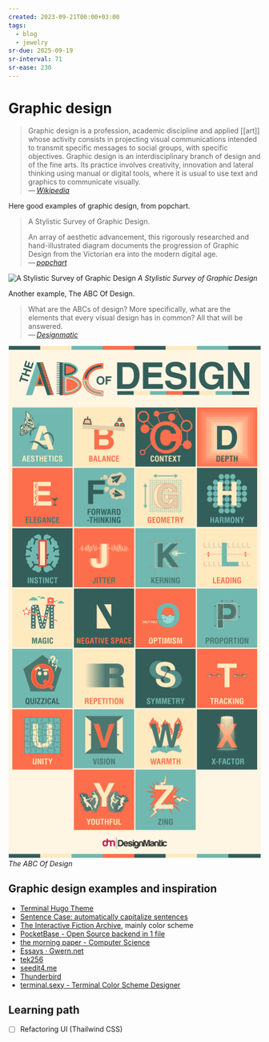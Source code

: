 ```yaml
---
created: 2023-09-21T00:00+03:00
tags:
  - blog
  - jewelry
sr-due: 2025-09-19
sr-interval: 71
sr-ease: 230
---
```


# Graphic design

> Graphic design is a profession, academic discipline and applied [[art]] whose activity consists in projecting visual communications intended to transmit specific messages to social groups, with specific objectives. Graphic design is an interdisciplinary branch of design and of the fine arts. Its practice involves creativity, innovation and lateral thinking using manual or digital tools, where it is usual to use text and graphics to communicate visually.\
> — <cite>[Wikipedia](https://en.wikipedia.org/wiki/Graphic_design)</cite>

Here good examples of graphic design, from popchart.

> A Stylistic Survey of Graphic Design.
>
> An array of aesthetic advancement, this rigorously researched and hand-illustrated diagram documents the progression of Graphic Design from the Victorian era into the modern digital age.\
> — <cite>[popchart](https://popchart.co/products/a-stylistic-survey-of-graphic-design)</cite>

![A Stylistic Survey of Graphic Design](img/A_Stylistic_Survey_of_Graphic_Design.webp)
_A Stylistic Survey of Graphic Design_

Another example, The ABC Of Design.

> What are the ABCs of design? More specifically, what are the elements that every visual design has in common? All that will be answered.\
> — <cite>[Designmatic](https://www.designmantic.com/blog/infographics/abc-of-design/)</cite>

![The APC Of Design](img/The_ABC_of_Design.png)
_The ABC Of Design_

## Graphic design examples and inspiration

- [Terminal Hugo Theme](https://panr.github.io/hugo-theme-terminal-demo/)
- [Sentence Case: automatically capitalize sentences](https://getreuer.info/posts/keyboards/sentence-case/#overview)
- [The Interactive Fiction Archive](https://ifarchive.org/), mainly color scheme
- [PocketBase - Open Source backend in 1 file](https://pocketbase.io/)
- [the morning paper - Computer Science](https://blog.acolyer.org/)
- [Essays · Gwern.net](https://gwern.net/)
- [tek256](https://tek256.com/faq/)
- [seedit4.me](https://seedit4.me/)
- [Thunderbird](https://www.thunderbird.net/en-US/thunderbird/115.0/holidayeoy/)
- [terminal.sexy - Terminal Color Scheme Designer](https://terminal.sexy/)

## Learning path

- [ ] Refactoring UI (Thailwind CSS)
